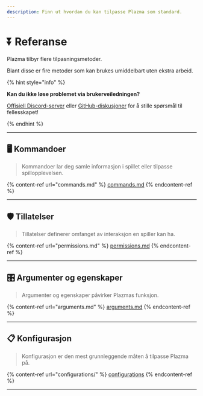 ```yaml
---
description: Finn ut hvordan du kan tilpasse Plazma som standard.
---
```


# ⏬ Referanse

Plazma tilbyr flere tilpasningsmetoder.

Blant disse er fire metoder som kan brukes umiddelbart uten ekstra arbeid.

{% hint style="info" %}

**Kan du ikke løse problemet via brukerveiledningen?**

[Offisiell Discord-server](https://discord.gg/MmfC52K8A8) eller [GitHub-diskusjoner](https://github.com/PlazmaMC/PlazmaBukkit/discussions) for å stille spørsmål til fellesskapet!

{% endhint %}

***

## 🖥️ Kommandoer <a href="#id-1" id="id-1"></a>

> Kommandoer lar deg samle informasjon i spillet eller tilpasse spillopplevelsen.

{% content-ref url="commands.md" %}
[commands.md](commands.md)
{% endcontent-ref %}

***

## 🛡️ Tillatelser <a href="#id-2" id="id-2"></a>

> Tillatelser definerer omfanget av interaksjon en spiller kan ha.

{% content-ref url="permissions.md" %}
[permissions.md](permissions.md)
{% endcontent-ref %}

***

## 🎛️ Argumenter og egenskaper <a href="#id-3" id="id-3"></a>

> Argumenter og egenskaper påvirker Plazmas funksjon.

{% content-ref url="arguments.md" %}
[arguments.md](arguments.md)
{% endcontent-ref %}

***

## 📋 Konfigurasjon <a href="#id-4" id="id-4"></a>

> Konfigurasjon er den mest grunnleggende måten å tilpasse Plazma på.

{% content-ref url="configurations/" %}
[configurations](configurations/)
{% endcontent-ref %}

***

